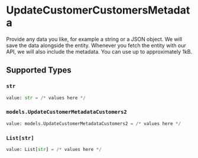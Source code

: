 # UpdateCustomerCustomersMetadata

Provide any data you like, for example a string or a JSON object. We will save the data alongside the entity. Whenever you fetch the entity with our API, we will also include the metadata. You can use up to approximately 1kB.


## Supported Types

### `str`

```python
value: str = /* values here */
```

### `models.UpdateCustomerMetadataCustomers2`

```python
value: models.UpdateCustomerMetadataCustomers2 = /* values here */
```

### `List[str]`

```python
value: List[str] = /* values here */
```

